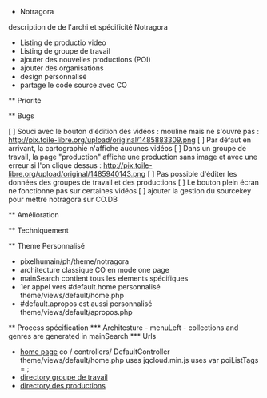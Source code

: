* Notragora 

description de de l'archi et spécificité Notragora
- Listing de productio video
- Listing de groupe de travail 
- ajouter des nouvelles productions (POI)
- ajouter des organisations 
- design personnalisé
- partage le code source avec CO

** Priorité

** Bugs

[ ] Souci avec le bouton d'édition des vidéos : mouline mais ne s'ouvre pas : http://pix.toile-libre.org/upload/original/1485883309.png
[ ] Par défaut en arrivant, la cartographie n'affiche aucunes vidéos
[ ] Dans un groupe de travail, la page "production" affiche une production sans image et avec une erreur si l'on clique dessus : http://pix.toile-libre.org/upload/original/1485940143.png
[ ] Pas possible d'éditer les données des groupes de travail et des productions
[ ] Le bouton plein écran ne fonctionne pas sur certaines vidéos
[ ] ajouter la gestion du sourcekey pour mettre notragora sur CO.DB

** Amélioration

** Techniquement 

** Theme Personnalisé

- pixelhumain/ph/theme/notragora
- architecture classique CO en mode one page
- mainSearch contient tous les elements spécifiques 
- 1er appel vers #default.home personnalisé theme/views/default/home.php
- #default.apropos est aussi personnalisé theme/views/default/apropos.php

** Process spécification
*** Architesture 
	- menuLeft 
		- collections and genres are generated in mainSearch
*** Urls
- [home page](http://127.0.0.1/ph/communecter/default/home)
	co / controllers/ DefaultController
	theme/views/default/home.php
		uses jqcloud.min.js
		uses var poiListTags = <?php echo json_encode($tagsPoiList) ?>;
- [directory groupe de travail](http://127.0.0.1/ph/communecter/default/directoryjs?type=projects)
- [directory des productions ](http://127.0.0.1/ph/communecter/default/directoryjs?type=poi)